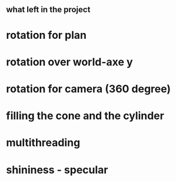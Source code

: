 ## what left in the project

# rotation for plan
# rotation over world-axe y
# rotation for camera (360 degree)
# filling the cone and the cylinder
# multithreading 
# shininess - specular
